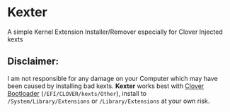 # Kexter
A simple Kernel Extension Installer/Remover especially for Clover Injected kexts

## Disclaimer:
I am not responsible for any damage on your Computer which may have been caused by installing bad kexts.
**Kexter** works best with [Clover Bootloader](https://sourceforge.net/projects/cloverefiboot/) (`/EFI/CLOVER/kexts/Other`), install to `/System/Library/Extensions` or `/Library/Extensions` at your own risk.
